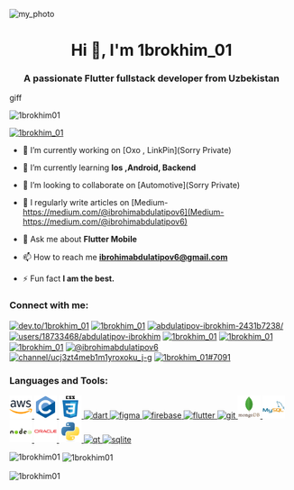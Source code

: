 ![my_photo](https://user-images.githubusercontent.com/98509909/187047486-b9ca2b2d-ac30-4039-8e93-3d8b34c0c7fe.JPG)
<h1 align="center">Hi 👋, I'm 1brokhim_01</h1>
<h3 align="center">A passionate Flutter fullstack developer from Uzbekistan</h3>

<!-- ![image](https://user-images.githubusercontent.com/98509909/187047363-baf2c30d-2fd7-4a69-9c38-fcc7941e6c2f.gif) -->giff

<p align="left"> <img src="https://komarev.com/ghpvc/?username=1brokhim01&label=Profile%20views&color=0e75b6&style=flat" alt="1brokhim01" /> </p>

<p align="left"> <a href="https://twitter.com/1brokhim_01" target="blank"><img src="https://img.shields.io/twitter/follow/1brokhim_01?logo=twitter&style=for-the-badge" alt="1brokhim_01" /></a> </p>

- 🔭 I’m currently working on [Oxo , LinkPin](Sorry Private)

- 🌱 I’m currently learning **Ios ,Android, Backend**

- 👯 I’m looking to collaborate on [Automotive](Sorry Private)

- 📝 I regularly write articles on [Medium-https://medium.com/@ibrohimabdulatipov6](Medium-https://medium.com/@ibrohimabdulatipov6)

- 💬 Ask me about **Flutter Mobile**

- 📫 How to reach me **ibrohimabdulatipov6@gmail.com**

- ⚡ Fun fact **I am the best.**

<h3 align="left">Connect with me:</h3>
<p align="left">
<a href="https://dev.to/dev.to/1brokhim_01" target="blank"><img align="center" src="https://raw.githubusercontent.com/rahuldkjain/github-profile-readme-generator/master/src/images/icons/Social/devto.svg" alt="dev.to/1brokhim_01" height="30" width="40" /></a>
<a href="https://twitter.com/1brokhim_01" target="blank"><img align="center" src="https://raw.githubusercontent.com/rahuldkjain/github-profile-readme-generator/master/src/images/icons/Social/twitter.svg" alt="1brokhim_01" height="30" width="40" /></a>
<a href="https://linkedin.com/in/abdulatipov-ibrokhim-2431b7238/" target="blank"><img align="center" src="https://raw.githubusercontent.com/rahuldkjain/github-profile-readme-generator/master/src/images/icons/Social/linked-in-alt.svg" alt="abdulatipov-ibrokhim-2431b7238/" height="30" width="40" /></a>
<a href="https://stackoverflow.com/users/users/18733468/abdulatipov-ibrokhim" target="blank"><img align="center" src="https://raw.githubusercontent.com/rahuldkjain/github-profile-readme-generator/master/src/images/icons/Social/stack-overflow.svg" alt="users/18733468/abdulatipov-ibrokhim" height="30" width="40" /></a>
<a href="https://codesandbox.com/1brokhim_01" target="blank"><img align="center" src="https://raw.githubusercontent.com/rahuldkjain/github-profile-readme-generator/master/src/images/icons/Social/codesandbox.svg" alt="1brokhim_01" height="30" width="40" /></a>
<a href="https://fb.com/1brokhim_01" target="blank"><img align="center" src="https://raw.githubusercontent.com/rahuldkjain/github-profile-readme-generator/master/src/images/icons/Social/facebook.svg" alt="1brokhim_01" height="30" width="40" /></a>
<a href="https://instagram.com/1brokhim_01" target="blank"><img align="center" src="https://raw.githubusercontent.com/rahuldkjain/github-profile-readme-generator/master/src/images/icons/Social/instagram.svg" alt="1brokhim_01" height="30" width="40" /></a>
<a href="https://medium.com/@ibrohimabdulatipov6" target="blank"><img align="center" src="https://raw.githubusercontent.com/rahuldkjain/github-profile-readme-generator/master/src/images/icons/Social/medium.svg" alt="@ibrohimabdulatipov6" height="30" width="40" /></a>
<a href="https://www.youtube.com/c/channel/ucj3zt4meb1m1yroxoku_j-g" target="blank"><img align="center" src="https://raw.githubusercontent.com/rahuldkjain/github-profile-readme-generator/master/src/images/icons/Social/youtube.svg" alt="channel/ucj3zt4meb1m1yroxoku_j-g" height="30" width="40" /></a>
<a href="https://discord.gg/1brokhim_01#7091" target="blank"><img align="center" src="https://raw.githubusercontent.com/rahuldkjain/github-profile-readme-generator/master/src/images/icons/Social/discord.svg" alt="1brokhim_01#7091" height="30" width="40" /></a>
</p>

<h3 align="left">Languages and Tools:</h3>
<p align="left"> <a href="https://aws.amazon.com" target="_blank" rel="noreferrer"> <img src="https://raw.githubusercontent.com/devicons/devicon/master/icons/amazonwebservices/amazonwebservices-original-wordmark.svg" alt="aws" width="40" height="40"/> </a> <a href="https://www.cprogramming.com/" target="_blank" rel="noreferrer"> <img src="https://raw.githubusercontent.com/devicons/devicon/master/icons/c/c-original.svg" alt="c" width="40" height="40"/> </a> <a href="https://www.w3schools.com/css/" target="_blank" rel="noreferrer"> <img src="https://raw.githubusercontent.com/devicons/devicon/master/icons/css3/css3-original-wordmark.svg" alt="css3" width="40" height="40"/> </a> <a href="https://dart.dev" target="_blank" rel="noreferrer"> <img src="https://www.vectorlogo.zone/logos/dartlang/dartlang-icon.svg" alt="dart" width="40" height="40"/> </a> <a href="https://www.figma.com/" target="_blank" rel="noreferrer"> <img src="https://www.vectorlogo.zone/logos/figma/figma-icon.svg" alt="figma" width="40" height="40"/> </a> <a href="https://firebase.google.com/" target="_blank" rel="noreferrer"> <img src="https://www.vectorlogo.zone/logos/firebase/firebase-icon.svg" alt="firebase" width="40" height="40"/> </a> <a href="https://flutter.dev" target="_blank" rel="noreferrer"> <img src="https://www.vectorlogo.zone/logos/flutterio/flutterio-icon.svg" alt="flutter" width="40" height="40"/> </a> <a href="https://git-scm.com/" target="_blank" rel="noreferrer"> <img src="https://www.vectorlogo.zone/logos/git-scm/git-scm-icon.svg" alt="git" width="40" height="40"/> </a> <a href="https://www.mongodb.com/" target="_blank" rel="noreferrer"> <img src="https://raw.githubusercontent.com/devicons/devicon/master/icons/mongodb/mongodb-original-wordmark.svg" alt="mongodb" width="40" height="40"/> </a> <a href="https://www.mysql.com/" target="_blank" rel="noreferrer"> <img src="https://raw.githubusercontent.com/devicons/devicon/master/icons/mysql/mysql-original-wordmark.svg" alt="mysql" width="40" height="40"/> </a> <a href="https://nodejs.org" target="_blank" rel="noreferrer"> <img src="https://raw.githubusercontent.com/devicons/devicon/master/icons/nodejs/nodejs-original-wordmark.svg" alt="nodejs" width="40" height="40"/> </a> <a href="https://www.oracle.com/" target="_blank" rel="noreferrer"> <img src="https://raw.githubusercontent.com/devicons/devicon/master/icons/oracle/oracle-original.svg" alt="oracle" width="40" height="40"/> </a> <a href="https://www.python.org" target="_blank" rel="noreferrer"> <img src="https://raw.githubusercontent.com/devicons/devicon/master/icons/python/python-original.svg" alt="python" width="40" height="40"/> </a> <a href="https://www.qt.io/" target="_blank" rel="noreferrer"> <img src="https://upload.wikimedia.org/wikipedia/commons/0/0b/Qt_logo_2016.svg" alt="qt" width="40" height="40"/> </a> <a href="https://www.sqlite.org/" target="_blank" rel="noreferrer"> <img src="https://www.vectorlogo.zone/logos/sqlite/sqlite-icon.svg" alt="sqlite" width="40" height="40"/> </a> </p>

<p><img align="left" src="https://github-readme-stats.vercel.app/api/top-langs?username=1brokhim01&show_icons=true&locale=en&layout=compact" alt="1brokhim01" /></p>

<p>&nbsp;<img align="center" src="https://github-readme-stats.vercel.app/api?username=1brokhim01&show_icons=true&locale=en" alt="1brokhim01" /></p>

<p><img align="center" src="https://github-readme-streak-stats.herokuapp.com/?user=1brokhim01&" alt="1brokhim01" /></p>
